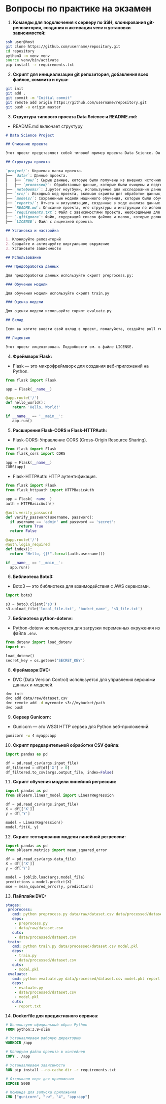 # Вопросы по практике на экзамен 

1. **Команды для подключения к серверу по SSH, клонирования git-репозитория, создания и активации venv и установки зависимостей:**
  ```bash
  ssh user@host
  git clone https://github.com/username/repository.git
  cd repository
  python3 -m venv venv
  source venv/bin/activate
  pip install -r requirements.txt
  ```

2. **Скрипт для инициализации git репозитория, добавления всех файлов, коммита и пуша:**
  ```bash
  git init
  git add .
  git commit -m "Initial commit"
  git remote add origin https://github.com/username/repository.git
  git push -u origin master
  ```

3. **Структура типового проекта Data Science и README.md:**
  - README.md включает структуру
  ```markdown
  # Data Science Project

  ## Описание проекта

  Этот проект представляет собой типовой пример проекта Data Science. Он включает в себя все необходимые компоненты для работы с данными, их обработки, моделирования и оценки результатов.

  ## Структура проекта

  `project/`: Корневая папка проекта.
  ├── `data/`: Данные проекта.
  │   ├── `raw/`: Сырые данные, которые были получены из внешних источников и не подвергались никакой обработке.
  │   ├── `processed/`: Обработанные данные, которые были очищены и подготовлены для анализа и моделирования.
  ├── `notebooks/`: Jupyter ноутбуки, используемые для исследования данных, визуализации и разработки моделей.
  ├── `src/`: Исходный код проекта, включая скрипты для обработки данных, обучения моделей и их оценки.
  ├── `models/`: Сохраненные модели машинного обучения, которые были обучены на данных.
  ├── `reports/`: Отчеты и визуализации, созданные в ходе анализа данных и оценки моделей.
  ├── `README.md`: Описание проекта, его структуры и инструкции по использованию.
  ├── `requirements.txt`: Файл с зависимостями проекта, необходимыми для его работы.
  ├── `.gitignore`: Файл, содержащий список файлов и папок, которые должны быть проигнорированы системой контроля версий Git.
  ├── `LICENSE`: Файл с лицензией проекта.

  ## Установка и настройка

  1. Клонируйте репозиторий
  2. Создайте и активируйте виртуальное окружение
  3. Установите зависимости

  ## Использование

  ### Предобработка данных
  
  Для предобработки данных используйте скрипт preprocess.py:
  
  ### Обучение модели

  Для обучения модели используйте скрипт train.py

  ### Оценка модели

  Для оценки модели используйте скрипт evaluate.py

  ## Вклад
  
  Если вы хотите внести свой вклад в проект, пожалуйста, создайте pull request или откройте issue для обсуждения изменений.
  
  ## Лицензия
  
  Этот проект лицензирован. Подробности см. в файле LICENSE.
  ```

4. **Фреймворк Flask:**
  - Flask — это микрофреймворк для создания веб-приложений на Python.
  ```python
  from flask import Flask

  app = Flask(__name__)

  @app.route('/')
  def hello_world():
     return 'Hello, World!'

  if __name__ == '__main__':
     app.run()
  ```

5. **Расширения Flask-CORS и Flask-HTTPAuth:**
  - Flask-CORS: Управление CORS (Cross-Origin Resource Sharing).
  ```python
  from flask import Flask
  from flask_cors import CORS

  app = Flask(__name__)
  CORS(app)
  ```

  - Flask-HTTPAuth: HTTP аутентификация.
  ```python
  from flask import Flask
  from flask_httpauth import HTTPBasicAuth

  app = Flask(__name__)
  auth = HTTPBasicAuth()

  @auth.verify_password
  def verify_password(username, password):
    if username == 'admin' and password == 'secret':
        return True
    return False

  @app.route('/')
  @auth.login_required
  def index():
    return "Hello, {}!".format(auth.username())

  if __name__ == '__main__':
    app.run()
  ```

6. **Библиотека Boto3:**
  - Boto3 — это библиотека для взаимодействия с AWS сервисами.
  ```python
  import boto3

  s3 = boto3.client('s3')
  s3.upload_file('local_file.txt', 'bucket_name', 's3_file.txt')
  ```

7. **Библиотека python-dotenv:**
  - Python-dotenv используется для загрузки переменных окружения из файла `.env`.
  ```python
  from dotenv import load_dotenv
  import os

  load_dotenv()
  secret_key = os.getenv('SECRET_KEY')
  ```

8. **Фреймворк DVC:**
  - DVC (Data Version Control) используется для управления версиями данных и моделей.
  ```bash
  dvc init
  dvc add data/raw/dataset.csv
  dvc remote add -d myremote s3://mybucket/path
  dvc push
  ```

9. **Сервер Gunicorn:**
  - Gunicorn — это WSGI HTTP сервер для Python веб-приложений.
  ```bash
  gunicorn -w 4 myapp:app
  ```

10. **Скрипт предварительной обработки CSV файла:**
   ```python
   import pandas as pd

   df = pd.read_csv(args.input_file)
   df_filtered = df[df['X'] > 0]
   df_filtered.to_csv(args.output_file, index=False)
   ```

11. **Скрипт обучения модели линейной регрессии:**
   ```python
   import pandas as pd
   from sklearn.linear_model import LinearRegression

   df = pd.read_csv(args.input_file)
   X = df[['X']]
   y = df['Y']

   model = LinearRegression()
   model.fit(X, y)
   ```

12. **Скрипт тестирования модели линейной регрессии:**
   ```python
   import pandas as pd
   from sklearn.metrics import mean_squared_error

   df = pd.read_csv(args.data_file)
   X = df[['X']]
   y = df['Y']

   model = joblib.load(args.model_file)
   predictions = model.predict(X)
   mse = mean_squared_error(y, predictions)
   ```

13. **Пайплайн DVC:**
   ```yaml
   stages:
    preprocess:
      cmd: python preprocess.py data/raw/dataset.csv data/processed/dataset.csv
      deps:
       - preprocess.py
       - data/raw/dataset.csv
      outs:
       - data/processed/dataset.csv
    train:
      cmd: python train.py data/processed/dataset.csv model.pkl
      deps:
       - train.py
       - data/processed/dataset.csv
      outs:
       - model.pkl
    evaluate:
      cmd: python evaluate.py data/processed/dataset.csv model.pkl report.txt
      deps:
       - evaluate.py
       - data/processed/dataset.csv
       - model.pkl
      outs:
       - report.txt
   ```

14. **Dockerfile для предиктивного сервиса:**
   ```dockerfile
   # Используем официальный образ Python
   FROM python:3.9-slim

   # Устанавливаем рабочую директорию
   WORKDIR /app

   # Копируем файлы проекта в контейнер
   COPY . /app

   # Устанавливаем зависимости
   RUN pip install --no-cache-dir -r requirements.txt

   # Открываем порт для приложения
   EXPOSE 5000

   # Команда для запуска приложения
   CMD ["gunicorn", "-w", "4", "app:app"]
   ```

